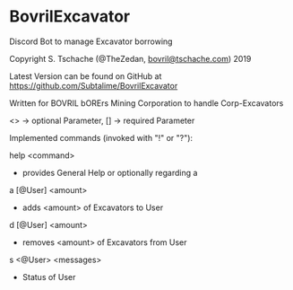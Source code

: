 # BovrilExcavator
Discord Bot to manage Excavator borrowing

Copyright S. Tschache (@TheZedan, bovril@tschache.com) 2019

Latest Version can be found on GitHub at https://github.com/Subtalime/BovrilExcavator

Written for BOVRIL bORErs Mining Corporation to handle Corp-Excavators

\<> -> optional Parameter, []  -> required Parameter

Implemented commands (invoked with "!" or "?"):

help \<command\>
- provides General Help or optionally regarding a <command>

a [@User] \<amount\>
- adds \<amount\> of Excavators to User 

d [@User] \<amount\>
- removes \<amount\> of Excavators from User

s \<@User\> \<messages\>
- Status of User
